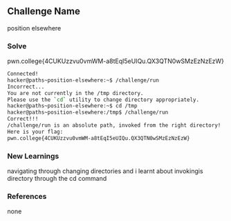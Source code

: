 
## Challenge Name
position elsewhere

### Solve
pwn.college{4CUKUzzvu0vmWM-a8tEqI5eUIQu.QX3QTN0wSMzEzNzEzW}

```bash
Connected!
hacker@paths~position-elsewhere:~$ /challenge/run
Incorrect...
You are not currently in the /tmp directory.
Please use the `cd` utility to change directory appropriately.
hacker@paths~position-elsewhere:~$ cd /tmp
hacker@paths~position-elsewhere:/tmp$ /challenge/run
Correct!!!
/challenge/run is an absolute path, invoked from the right directory!
Here is your flag:
pwn.college{4CUKUzzvu0vmWM-a8tEqI5eUIQu.QX3QTN0wSMzEzNzEzW}
```

### New Learnings
navigating through changing directories and i learnt about invokingis directory through the cd command

### References 
none
